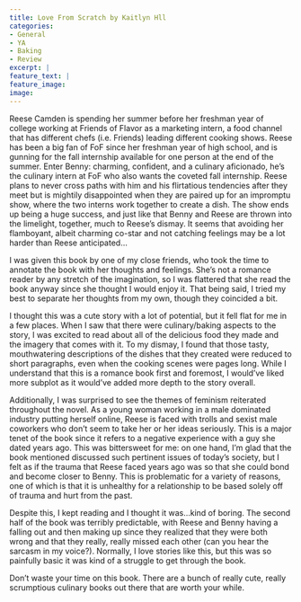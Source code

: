 ```yaml
---
title: Love From Scratch by Kaitlyn Hll
categories: 
- General
- YA
- Baking
- Review
excerpt: | 
feature_text: |
feature_image: 
image: 
---
```



Reese Camden is spending her summer before her freshman year of college working at Friends of Flavor as a marketing intern, a food channel that has different chefs (i.e. Friends) leading different cooking shows. Reese has been a big fan of FoF since her freshman year of high school, and is gunning for the fall internship available for one person at the end of the summer. Enter Benny: charming, confident, and a culinary aficionado, he’s the culinary intern at FoF who also wants the coveted fall internship. Reese plans to never cross paths with him and his flirtatious tendencies after they meet but is mightily disappointed when they are paired up for an impromptu show, where the two interns work together to create a dish. The show ends up being a huge success, and just like that Benny and Reese are thrown into the limelight, together, much to Reese’s dismay. It seems that avoiding her flamboyant, albeit charming co-star and not catching feelings may be a lot harder than Reese anticipated…

I was given this book by one of my close friends, who took the time to annotate the book with her thoughts and feelings. She’s not a romance reader by any stretch of the imagination, so I was flattered that she read the book anyway since she thought I would enjoy it. That being said, I tried my best to separate her thoughts from my own, though they coincided a bit. 

I thought this was a cute story with a lot of potential, but it fell flat for me in a few places. When I saw that there were culinary/baking aspects to the story, I was excited to read about all of the delicious food they made and the imagery that comes with it. To my dismay, I found that those tasty, mouthwatering descriptions of the dishes that they created were reduced to short paragraphs, even when the cooking scenes were pages long. While I understand that this is a romance book first and foremost, I would’ve liked more subplot as it would’ve added more depth to the story overall. 

Additionally, I was surprised to see the themes of feminism reiterated throughout the novel. As a young woman working in a male dominated industry putting herself online, Reese is faced with trolls and sexist male coworkers who don’t seem to take her or her ideas seriously. This is a major tenet of the book since it refers to a negative experience with a guy she dated years ago. This was bittersweet for me: on one hand, I’m glad that the book mentioned discussed such pertinent issues of today’s society, but I felt as if the trauma that Reese faced years ago was so that she could bond and become closer to Benny. This is problematic for a variety of reasons, one of which is that it is unhealthy for a relationship to be based solely off of trauma and hurt from the past. 

Despite this, I kept reading and I thought it was…kind of boring. The second half of the book was terribly predictable, with Reese and Benny having a falling out and then making up since they realized that they were both wrong and that they really, really missed each other (can you hear the sarcasm in my voice?). Normally, I love stories like this, but this was so painfully basic it was kind of a struggle to get through the book.

Don’t waste your time on this book. There are a bunch of really cute, really scrumptious culinary books out there that are worth your while.



